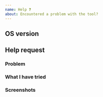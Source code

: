 ```yaml
---
name: Help ❓
about: Encountered a problem with the tool?
---
```


<!-- Don't write inside the arrows as they will be hidden when you post your issue.

If you are in need of help, please follow the following steps:

1.  Fill out the template.
      This will help us understand what problem you've encountered and help us
      find a solution.

2.  Delete this line and all above lines before posting your issue! -->

## OS version
<!-- Simply copy the OS information from https://whatsmyos.com/ and paste it here. -->

## Help request

### Problem
<!-- What problem did you encounter? -->

### What I have tried
<!-- What have you tried so far? -->

### Screenshots
<!-- If relevant, include any screenshots here. -->
